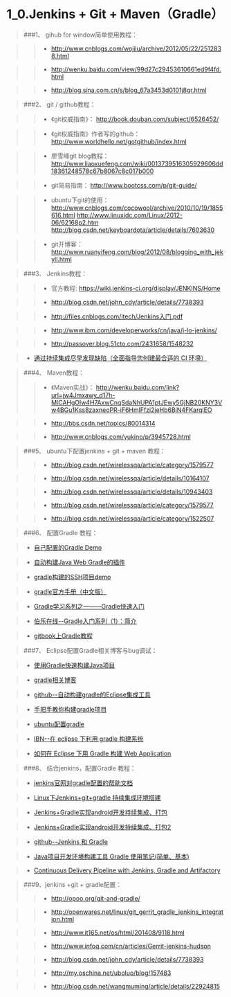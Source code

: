 1_0.Jenkins + Git + Maven（Gradle）
==================


>###1、 gihub for window简单使用教程：

>>* http://www.cnblogs.com/wojilu/archive/2012/05/22/2512838.html

>>* http://wenku.baidu.com/view/99d27c29453610661ed9f4fd.html

>>* http://blog.sina.com.cn/s/blog_67a3453d0101j8qr.html

>###2、 git / github教程：

>>* 《git权威指南》：                   http://book.douban.com/subject/6526452/

>>* 《git权威指南》作者写的github：     http://www.worldhello.net/gotgithub/index.html

>>*  廖雪峰git blog教程：       http://www.liaoxuefeng.com/wiki/0013739516305929606dd18361248578c67b8067c8c017b000

>>*  git简易指南：              http://www.bootcss.com/p/git-guide/

>>*  ubuntu下git的使用：        http://www.cnblogs.com/cocowool/archive/2010/10/19/1855616.html
http://www.linuxidc.com/Linux/2012-06/62168p2.htm
http://blog.csdn.net/keyboardota/article/details/7603630

>>*  git开博客：              http://www.ruanyifeng.com/blog/2012/08/blogging_with_jekyll.html   


>###3、 Jenkins教程：

>>*  官方教程:  https://wiki.jenkins-ci.org/display/JENKINS/Home

>>*  http://blog.csdn.net/john_cdy/article/details/7738393

>>*  http://files.cnblogs.com/itech/Jenkins入门.pdf

>>*  http://www.ibm.com/developerworks/cn/java/j-lo-jenkins/

>>*  http://passover.blog.51cto.com/2431658/1548232

>* [通过持续集成尽早发现缺陷（全面指导您创建最合适的 CI 环境）](http://blog.csdn.net/niqinwen/article/details/7441014)

>###4、 Maven教程：
>>*  《Maven实战》：    http://wenku.baidu.com/link?url=jw4Jmxawy_d17h-MlCAHgOlw4H7AxwCnqSdaNhUPA1ptJEwy5GjNB20KNY3Vw4BGu1Kss8zaxneoPR-iF6HmlFfzi2jeHb6BjN4FKarqlEO

>>*  http://bbs.csdn.net/topics/80014314

>>*  http://www.cnblogs.com/yukino/p/3945728.html


>###5、 ubuntu下配置jenkins + git + maven 教程：
>>*  http://blog.csdn.net/wirelessqa/article/category/1579577

>>*  http://blog.csdn.net/wirelessqa/article/details/10164107

>>*  http://blog.csdn.net/wirelessqa/article/details/10943403

>>*  http://blog.csdn.net/wirelessqa/article/category/1579577

>>*  http://blog.csdn.net/wirelessqa/article/category/1522507
    
>###6、 配置Gradle 教程：

>* [自己配置的Gradle Demo](https://github.com/JamesonHuang/Graduation-Project/blob/master/%E6%8A%80%E6%9C%AF%E9%9A%BE%E7%82%B9%E8%A7%A3%E5%86%B3%E6%96%B9%E6%A1%88/1_0.jenkins%2Bgit%2Bmaven%EF%BC%88Gradle%EF%BC%89/gradle/backup/gradle_demo_backup.tar.gz)

>* [自动构建Java Web Gradle的插件](https://github.com/JamesonHuang/Graduation-Project/tree/master/%E6%8A%80%E6%9C%AF%E9%9A%BE%E7%82%B9%E8%A7%A3%E5%86%B3%E6%96%B9%E6%A1%88/1_0.jenkins%2Bgit%2Bmaven%EF%BC%88Gradle%EF%BC%89/gradle/template_plugin)

>* [gradle构建的SSH项目demo](https://github.com/JamesonHuang/Graduation-Project/tree/master/%E6%8A%80%E6%9C%AF%E9%9A%BE%E7%82%B9%E8%A7%A3%E5%86%B3%E6%96%B9%E6%A1%88/1_0.jenkins%2Bgit%2Bmaven%EF%BC%88Gradle%EF%BC%89/gradle/example)

>* [gradle官方手册（中文版）](https://github.com/JamesonHuang/Graduation-Project/tree/master/%E6%8A%80%E6%9C%AF%E9%9A%BE%E7%82%B9%E8%A7%A3%E5%86%B3%E6%96%B9%E6%A1%88/1_0.jenkins%2Bgit%2Bmaven%EF%BC%88Gradle%EF%BC%89/gradle/gradle%E5%AE%98%E6%96%B9%E6%89%8B%E5%86%8C%EF%BC%88%E4%B8%AD%E6%96%87%E7%89%88%EF%BC%89)

>* [Gradle学习系列之一——Gradle快速入门](http://www.cnblogs.com/CloudTeng/p/3417762.html)

>* [伯乐在线--Gradle入门系列（1）：简介](http://blog.jobbole.com/71999/)

>* [gitbook上Gradle教程](http://dongchuan.gitbooks.io/gradle-user-guide-/)

>###7、 Eclipse配置Gradle相关博客与bug调试：

>* [使用Gradle快速构建Java项目](http://blog.csdn.net/limingjian/article/details/16827107)

>* [gradle相关博客](https://leiqing.net/?tag=gradle)

>* [github--自动构建gradle的Eclipse集成工具](https://github.com/spring-projects/eclipse-integration-gradle/blob/master/README.md)

>* [手把手教你构建gradle项目](http://www.cnblogs.com/yican/p/3764361.html)

>* [ubuntu配置gradle](http://www.javalinux.me/archives/702.html)

>* [IBN--在 eclipse 下利用 gradle 构建系统](http://www.ibm.com/developerworks/cn/opensource/os-cn-gradle/)

>* [如何在 Eclipse 下用 Gradle 构建 Web Application](http://my.oschina.net/u/568626/blog/162699)

>###8、 结合jenkins，配置Gradle 教程：

>* [jenkins官网对gradle配置的帮助文档](https://wiki.jenkins-ci.org/display/JENKINS/Gradle+JPI+Plugin)

>* [Linux下Jenkins+git+gradle 持续集成环境搭建](http://blog.csdn.net/masonblog/article/details/38758581)

>* [Jenkins+Gradle实现android开发持续集成、打包](http://my.oschina.net/uboluo/blog/157483#OSC_h2_5)

>* [Jenkins+Gradle实现android开发持续集成、打包2](http://blog.csdn.net/xiongmc/article/details/26515577)

>* [github--Jenkins 和 Gradle](http://lite.github.io/blog/2013/10/09/jenkins-and-gradle/)

>* [Java项目开发环境构建工具 Gradle 使用笔记(简单、基本)](http://yidwo.iteye.com/blog/1848990)

>* [Continuous Delivery Pipeline with Jenkins, Gradle and Artifactory](http://eugenedvorkin.com/continuous-delivery-pipeline-with-jenkins-gradle-and-artifactory-part-1-commit-stage/)


>###9、jenkins +git + gradle配置：
>>* http://opoo.org/git-and-gradle/

>>* http://openwares.net/linux/git_gerrit_gradle_jenkins_integration.html

>>* http://www.it165.net/os/html/201408/9118.html

>>* http://www.infoq.com/cn/articles/Gerrit-jenkins-hudson

>>* http://blog.csdn.net/john_cdy/article/details/7738393

>>* http://my.oschina.net/uboluo/blog/157483

>>* http://blog.csdn.net/wangmuming/article/details/22924815





